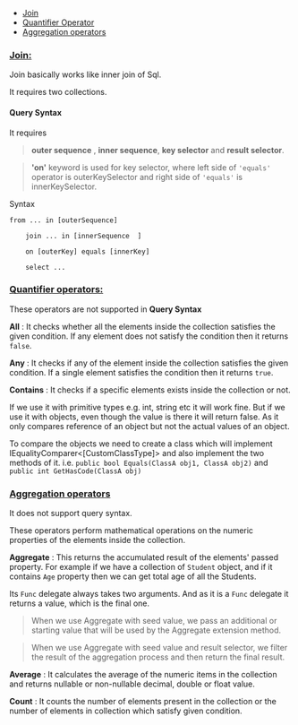 - [Join](#join-sec)
- [Quantifier Operator](#quantifier-operators-sec)
- [Aggregation operators](#aggregation-operators-sec)

<a name="join-sec"></a>
### <ins>Join:</ins>

Join basically works like inner join of Sql.

It requires two collections.

#### Query Syntax

It requires 

> **outer sequence** , **inner sequence**, **key selector** and **result selector**.


> **'on'** keyword is used for key selector, where left side of ```'equals'``` operator is outerKeySelector and right side of ```'equals'``` is innerKeySelector.

Syntax

> 
```
from ... in [outerSequence]

    join ... in [innerSequence  ]

    on [outerKey] equals [innerKey]

    select ...
```
<a name="quantifier-operators-sec"></a>
### <ins>Quantifier operators:</ins>

These operators are not supported in **Query Syntax**

**All** : It checks whether all the elements inside the collection satisfies the given condition. If any element does not satisfy the condition then it returns ```false```.

**Any** : It checks if any of the element inside the collection satisfies the given condition. If a single element satisfies the condition then it returns ```true```.

**Contains** : It checks if a specific elements exists inside the collection or not.

If we use it with primitive types e.g. int, string etc it will work fine. But if we use it with objects, even though the value is there it will return false. As it only compares reference of an object but not the actual values of an object.

To compare the objects we need to create a class which will implement IEqualityComparer<[CustomClassType]> and also implement the two methods of it. i.e. ```public bool Equals(ClassA obj1, ClassA obj2)``` and ```public int GetHasCode(ClassA obj)```


<a name="aggregation-operators-sec"></a>
### <ins>Aggregation operators</ins>
It does not support query syntax.

These operators perform mathematical operations on the numeric properties of the elements inside the collection.

**Aggregate** : This returns the accumulated result of the elements' passed property. For example if we have a collection of ```Student``` object, and if it contains ```Age``` property then we can get total age of all the Students.

Its ```Func``` delegate always takes two arguments. And as it is a ```Func``` delegate it returns a value, which is the final one.

> When we use Aggregate with seed value, we pass an additional or starting value that will be used by the Aggregate extension method.

> When we use Aggregate with seed value and result selector, we filter the result of the aggregation process and then return the final result.

**Average** : It calculates the average of the numeric items in the collection and returns nullable or non-nullable decimal, double  or float value.

**Count** : It counts the number of elements present in the collection or the number of elements in collection which satisfy given condition.


